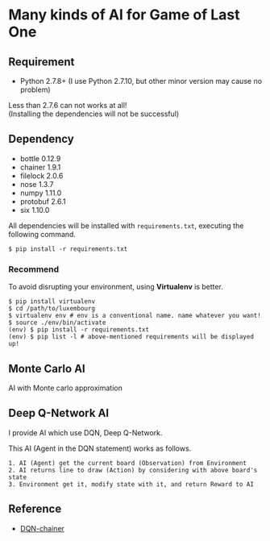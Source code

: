 # Many kinds of AI for Game of Last One

## Requirement

- Python 2.7.8+ (I use Python 2.7.10, but other minor version may cause no problem)

Less than 2.7.6 can not works at all!  
(Installing the dependencies will not be successful)

## Dependency

- bottle 0.12.9
- chainer 1.9.1
- filelock 2.0.6
- nose 1.3.7
- numpy 1.11.0
- protobuf 2.6.1
- six 1.10.0

All dependencies will be installed with `requirements.txt`, executing the following command.

```shell
$ pip install -r requirements.txt
```

### Recommend

To avoid disrupting your environment, using **Virtualenv** is better.

```shell
$ pip install virtualenv
$ cd /path/to/luxembourg
$ virtualenv env # env is a conventional name. name whatever you want!
$ source ./env/bin/activate
(env) $ pip install -r requirements.txt
(env) $ pip list -l # above-mentioned requirements will be displayed up!
```

## Monte Carlo AI

AI with Monte carlo approximation

## Deep Q-Network AI

I provide AI which use DQN, Deep Q-Network.

This AI (Agent in the DQN statement) works as follows.

    1. AI (Agent) get the current board (Observation) from Environment
    2. AI returns line to draw (Action) by considering with above board's state
    3. Environment get it, modify state with it, and return Reward to AI

## Reference

- [DQN-chainer](https://github.com/ugo-nama-kun/DQN-chainer)

